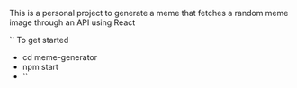 This is a personal project to generate a meme that fetches a random meme image through an API 
using React

`` To get started
- cd meme-generator
- npm start
- ``
